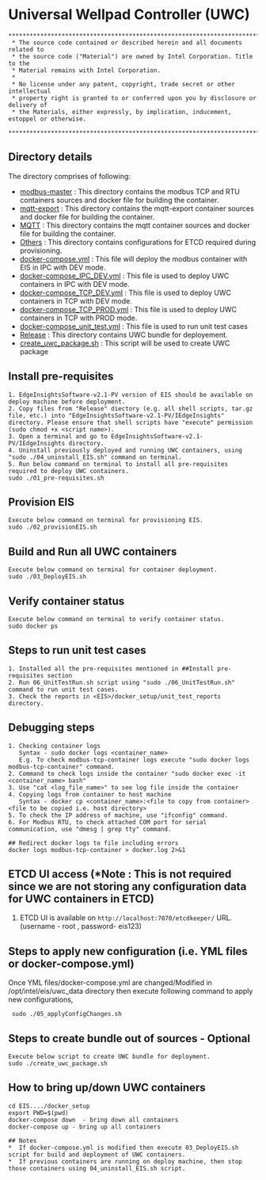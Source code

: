 # Universal Wellpad Controller (UWC)

```
********************************************************************************************************************
 * The source code contained or described herein and all documents related to
 * the source code ("Material") are owned by Intel Corporation. Title to the
 * Material remains with Intel Corporation.
 *
 * No license under any patent, copyright, trade secret or other intellectual
 * property right is granted to or conferred upon you by disclosure or delivery of
 * the Materials, either expressly, by implication, inducement, estoppel or otherwise.
 **********************************************************************************************************************
```
## Directory details
The directory comprises of following:
* <a href="https://github.impcloud.net/uwc/UWC-Core/tree/master/modbus-master">modbus-master</a> :
  This directory contains the modbus TCP and RTU containers sources and docker file for building the container. 
* <a href="https://github.impcloud.net/uwc/UWC-Core/tree/master/mqtt-export">mqtt-export</a> :
  This directory contains the mqtt-export container sources and docker file for building the container. 
* <a href="https://github.impcloud.net/uwc/UWC-Core/tree/master/MQTT">MQTT</a> :
  This directory contains the mqtt container sources and docker file for building the container.
* <a href="https://github.impcloud.net/uwc/UWC-Core/tree/masterOthers">Others</a> :
  This directory contains configurations for ETCD required during provisioning. 
* <a href="https://github.impcloud.net/uwc/UWC-Core/blob/master/docker-compose.yml">docker-compose.yml</a> :
  This file will deploy the modbus container with EIS in IPC with DEV mode.
* <a href="https://github.impcloud.net/uwc/UWC-Core/tree/master/docker-compose_IPC_DEV.yml">docker-compose_IPC_DEV.yml</a> :
  This file is used to deploy UWC containers in IPC with DEV mode.
* <a href="https://github.impcloud.net/uwc/UWC-Core/tree/master/docker-compose_TCP_DEV.yml">docker-compose_TCP_DEV.yml</a> :
  This file is used to deploy UWC containers in TCP with DEV mode.
* <a href="https://github.impcloud.net/uwc/UWC-Core/tree/master/docker-compose_TCP_PROD.yml">docker-compose_TCP_PROD.yml</a> :
  This file is used to deploy UWC containers in TCP with PROD mode.
* <a href="https://github.impcloud.net/uwc/UWC-Core/tree/master/docker-compose_unit_test.yml">docker-compose_unit_test.yml</a> :
  This file is used to run unit test cases
* <a href="https://github.impcloud.net/uwc/UWC-Core/tree/master/Release">Release</a> :
  This directory contains UWC bundle for deployement.
* <a href="https://github.impcloud.net/uwc/UWC-Core/tree/master/create_uwc_package.sh">create_uwc_package.sh</a> :
  This script will be used to create UWC package

## Install pre-requisites
```
1. EdgeInsightsSoftware-v2.1-PV version of EIS should be available on deploy machine before deployment. 
2. Copy files from "Release" diectory (e.g. all shell scripts, tar.gz file, etc.) into "EdgeInsightsSoftware-v2.1-PV/IEdgeInsights" directory. Please ensure that shell scripts have "execute" permission (sudo chmod +x <script name>).
3. Open a terminal and go to EdgeInsightsSoftware-v2.1-PV/IEdgeInsights directory.
4. Uninstall previously deployed and running UWC containers, using "sudo ./04_uninstall_EIS.sh" command on terminal.
5. Run below command on terminal to install all pre-requisites required to deploy UWC containers.
sudo ./01_pre-requisites.sh
```

## Provision EIS
```
Execute below command on terminal for provisioning EIS.
sudo ./02_provisionEIS.sh
```

## Build and Run all UWC containers
```
Execute below command on terminal for container deployment.
sudo ./03_DeployEIS.sh
```

## Verify container status
```
Execute below command on terminal to verify container status.
sudo docker ps
```

## Steps to run unit test cases
```
1. Installed all the pre-requisites mentioned in ##Install pre-requisites section
2. Run 06_UnitTestRun.sh script using "sudo ./06_UnitTestRun.sh" command to run unit test cases.
3. Check the reports in <EIS>/docker_setup/unit_test_reports directory.
```

## Debugging steps
```
1. Checking container logs 
   Syntax - sudo docker logs <container_name>
   E.g. To check modbus-tcp-container logs execute "sudo docker logs modbus-tcp-container" command.
2. Command to check logs inside the container "sudo docker exec -it <container_name> bash"
3. Use "cat <log_file_name>" to see log file inside the container
4. Copying logs from container to host machine
   Syntax - docker cp <container_name>:<file to copy from container> <file to be copied i.e. host directory>
5. To check the IP address of machine, use "ifconfig" command.
6. For Modbus RTU, to check attached COM port for serial communication, use "dmesg | grep tty" command.

## Redirect docker logs to file including errors
docker logs modbus-tcp-container > docker.log 2>&1
```

## ETCD UI access (*Note : This is not required since we are not storing any configuration data for UWC containers in ETCD)
1. ETCD UI is available on `http://localhost:7070/etcdkeeper/` URL. (username - root , password- eis123)

## Steps to apply new configuration (i.e. YML files or docker-compose.yml)
  Once YML files/docker-compose.yml are changed/Modified in /opt/intel/eis/uwc_data directory then execute following command to apply new configurations,
 ```
  sudo ./05_applyConfigChanges.sh
```

## Steps to create bundle out of sources - Optional 
```
Execute below script to create UWC bundle for deployment.
sudo ./create_uwc_package.sh
```

## How to bring up/down UWC containers
```
cd EIS..../docker_setup
export PWD=$(pwd)
docker-compose down  - bring down all containers
docker-compose up - bring up all containers

## Notes
*  If docker-compose.yml is modified then execute 03_DeployEIS.sh script for build and deployment of UWC containers.
*  If previous containers are running on deploy machine, then stop those containers using 04_uninstall_EIS.sh script.

